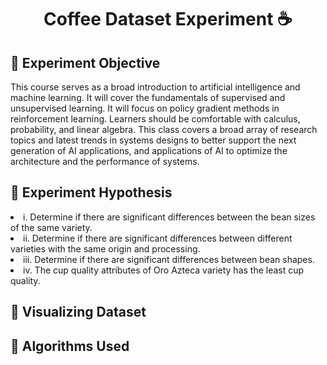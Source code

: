 <h1 align="center"> Coffee Dataset Experiment  ☕️ </h1>

<h2> 💠 Experiment Objective </h2>
<p> This course serves as a broad introduction to artificial intelligence and machine learning. It will cover the fundamentals of supervised and unsupervised learning. It will focus on policy gradient methods in reinforcement learning. Learners should be comfortable with calculus, probability, and linear algebra. This class covers a broad array of research topics and latest trends in systems designs to better support the next generation of AI applications, and applications of AI to optimize the architecture and the performance of systems. </p>


<h2> 💠 Experiment Hypothesis </h2>
<li> i.	Determine if there are significant differences between the bean sizes of the same variety. </li>
<li> ii.	Determine if there are significant differences between different varieties with the same origin and processing. </li>
<li> iii.	 Determine if there are significant differences between bean shapes. </li>
<li> iv.	The cup quality attributes of Oro Azteca variety has the least cup quality. </li>

<h2> 💠 Visualizing Dataset </h2>




<h2> 💠 Algorithms Used </h2>

